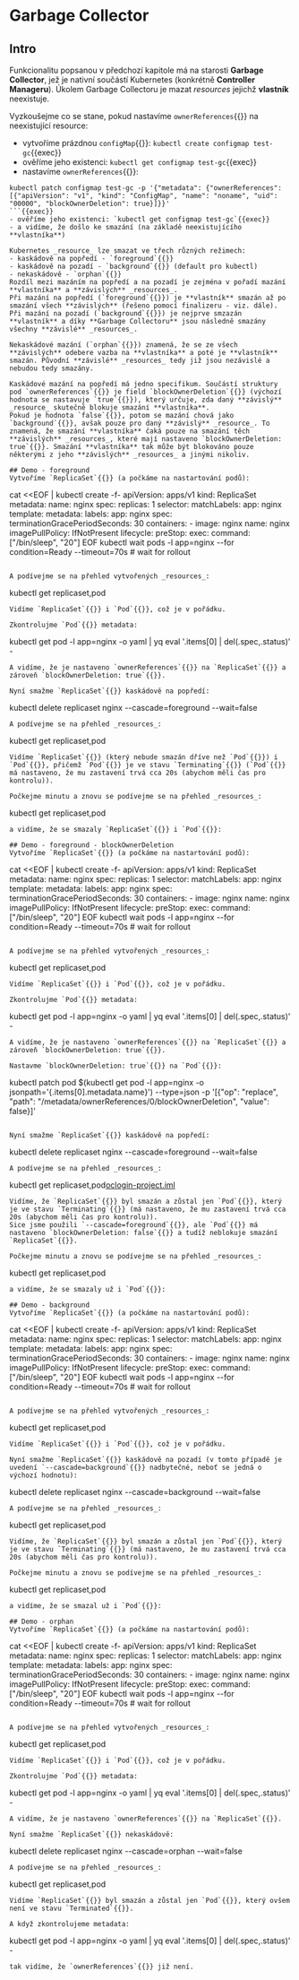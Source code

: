 # Garbage Collector
## Intro
Funkcionalitu popsanou v předchozí kapitole má na starosti **Garbage Collector**, jež je nativní součástí Kubernetes (konkrétně **Controller Manageru**).
Úkolem Garbage Collectoru je mazat _resources_ jejichž **vlastník** neexistuje.

Vyzkoušejme co se stane, pokud nastavíme `ownerReferences`{{}} na neexistující resource:
- vytvoříme prázdnou `configMap`{{}}: `kubectl create configmap test-gc`{{exec}}
- ověříme jeho existenci: `kubectl get configmap test-gc`{{exec}}
- nastavíme `ownerReferences`{{}}:
```
kubectl patch configmap test-gc -p '{"metadata": {"ownerReferences": [{"apiVersion": "v1", "kind": "ConfigMap", "name": "noname", "uid": "00000", "blockOwnerDeletion": true}]}}'
```{{exec}}
- ověříme jeho existenci: `kubectl get configmap test-gc`{{exec}}
- a vidíme, že došlo ke smazání (na základě neexistujícího **vlastníka**)

Kubernetes _resource_ lze smazat ve třech různých režimech:
- kaskádově na popředí - `foreground`{{}}
- kaskádově na pozadí - `background`{{}} (default pro kubectl)
- nekaskádově - `orphan`{{}}
Rozdíl mezi mazáním na popředí a na pozadí je zejména v pořadí mazání **vlastníka** a **závislých** _resources_.
Při mazání na popředí (`foreground`{{}}) je **vlastník** smazán až po smazání všech **závislých** (řešeno pomocí finalizeru - viz. dále).
Při mazání na pozadí (`background`{{}}) je nejprve smzazán **vlastník** a díky **Garbage Collectoru** jsou následně smazány všechny **závislé** _resources_.

Nekaskádové mazání (`orphan`{{}}) znamená, že se ze všech **závislých** odebere vazba na **vlastníka** a poté je **vlastník** smazán. Původní **závislé** _resources_ tedy již jsou nezávislé a nebudou tedy smazány.

Kaskádové mazání na popředí má jedno specifikum. Součástí struktury pod `ownerReferences`{{}} je field `blockOwnerDeletion`{{}} (výchozí hodnota se nastavuje `true`{{}}), který určuje, zda daný **závislý** _resource_ skutečně blokuje smazání **vlastníka**.
Pokud je hodnota `false`{{}}, potom se mazání chová jako `background`{{}}, avšak pouze pro daný **závislý** _resource_. To znamená, že smazání **vlastníka** čaká pouze na smazání těch **závislých** _resources_, které mají nastaveno `blockOwnerDeletion: true`{{}}. Smazání **vlastníka** tak může být blokováno pouze některými z jeho **závislých** _resources_ a jinými nikoliv.

## Demo - foreground
Vytvoříme `ReplicaSet`{{}} (a počkáme na nastartování podů):
```
cat <<EOF | kubectl create -f-
apiVersion: apps/v1
kind: ReplicaSet
metadata:
  name: nginx
spec:
  replicas: 1
  selector:
    matchLabels:
      app: nginx
  template:
    metadata:
      labels:
        app: nginx
    spec:
      terminationGracePeriodSeconds: 30
      containers:
        - image: nginx
          name: nginx
          imagePullPolicy: IfNotPresent
          lifecycle:
            preStop:
                exec:
                    command: ["/bin/sleep", "20"]
EOF
kubectl wait pods -l app=nginx --for condition=Ready --timeout=70s   # wait for rollout
```{{exec}}

A podívejme se na přehled vytvořených _resources_:
```
kubectl get replicaset,pod
```{{exec}}
Vidíme `ReplicaSet`{{}} i `Pod`{{}}, což je v pořádku.

Zkontrolujme `Pod`{{}} metadata:
```
kubectl get pod -l app=nginx -o yaml | yq eval '.items[0] | del(.spec,.status)' -
```{{exec}}
A vidíme, že je nastaveno `ownerReferences`{{}} na `ReplicaSet`{{}} a zároveň `blockOwnerDeletion: true`{{}}.

Nyní smažme `ReplicaSet`{{}} kaskádově na popředí:
```
kubectl delete replicaset nginx --cascade=foreground --wait=false
```{{exec}}
A podívejme se na přehled _resources_:
```
kubectl get replicaset,pod
```{{exec}}
Vidíme `ReplicaSet`{{}} (který nebude smazán dříve než `Pod`{{}}) i `Pod`{{}}, přičemž `Pod`{{}} je ve stavu `Terminating`{{}} (`Pod`{{}} má nastaveno, že mu zastavení trvá cca 20s (abychom měli čas pro kontrolu)).

Počkejme minutu a znovu se podívejme se na přehled _resources_:
```
kubectl get replicaset,pod
```{{exec}}
a vidíme, že se smazaly `ReplicaSet`{{}} i `Pod`{{}}:

## Demo - foreground - blockOwnerDeletion
Vytvoříme `ReplicaSet`{{}} (a počkáme na nastartování podů):
```
cat <<EOF | kubectl create -f-
apiVersion: apps/v1
kind: ReplicaSet
metadata:
  name: nginx
spec:
  replicas: 1
  selector:
    matchLabels:
      app: nginx
  template:
    metadata:
      labels:
        app: nginx
    spec:
      terminationGracePeriodSeconds: 30
      containers:
        - image: nginx
          name: nginx
          imagePullPolicy: IfNotPresent
          lifecycle:
            preStop:
                exec:
                    command: ["/bin/sleep", "20"]
EOF
kubectl wait pods -l app=nginx --for condition=Ready --timeout=70s   # wait for rollout
```{{exec}}

A podívejme se na přehled vytvořených _resources_:
```
kubectl get replicaset,pod
```{{exec}}
Vidíme `ReplicaSet`{{}} i `Pod`{{}}, což je v pořádku.

Zkontrolujme `Pod`{{}} metadata:
```
kubectl get pod -l app=nginx -o yaml | yq eval '.items[0] | del(.spec,.status)' -
```{{exec}}
A vidíme, že je nastaveno `ownerReferences`{{}} na `ReplicaSet`{{}} a zároveň `blockOwnerDeletion: true`{{}}.

Nastavme `blockOwnerDeletion: true`{{}} na `Pod`{{}}:
```
kubectl patch pod $(kubectl get pod -l app=nginx -o jsonpath='{.items[0].metadata.name}') --type=json -p '[{"op": "replace", "path": "/metadata/ownerReferences/0/blockOwnerDeletion", "value": false}]'
```{{exec}}

Nyní smažme `ReplicaSet`{{}} kaskádově na popředí:
```
kubectl delete replicaset nginx --cascade=foreground --wait=false
```{{exec}}
A podívejme se na přehled _resources_:
```
kubectl get replicaset,pod[oclogin-project.iml](..%2F..%2F..%2FCSAS%2FAzureOCP-old%2Foclogin-project%2Foclogin-project.iml)
```{{exec}}
Vidíme, že `ReplicaSet`{{}} byl smazán a zůstal jen `Pod`{{}}, který je ve stavu `Terminating`{{}} (má nastaveno, že mu zastavení trvá cca 20s (abychom měli čas pro kontrolu)).
Sice jsme použili `--cascade=foreground`{{}}, ale `Pod`{{}} má nastaveno `blockOwnerDeletion: false`{{}} a tudíž neblokuje smazání `ReplicaSet`{{}}.

Počkejme minutu a znovu se podívejme se na přehled _resources_:
```
kubectl get replicaset,pod
```{{exec}}
a vidíme, že se smazaly už i `Pod`{{}}:

## Demo - background
Vytvoříme `ReplicaSet`{{}} (a počkáme na nastartování podů):
```
cat <<EOF | kubectl create -f-
apiVersion: apps/v1
kind: ReplicaSet
metadata:
  name: nginx
spec:
  replicas: 1
  selector:
    matchLabels:
      app: nginx
  template:
    metadata:
      labels:
        app: nginx
    spec:
      terminationGracePeriodSeconds: 30
      containers:
        - image: nginx
          name: nginx
          imagePullPolicy: IfNotPresent
          lifecycle:
            preStop:
                exec:
                    command: ["/bin/sleep", "20"]
EOF
kubectl wait pods -l app=nginx --for condition=Ready --timeout=70s   # wait for rollout
```{{exec}}

A podívejme se na přehled vytvořených _resources_:
```
kubectl get replicaset,pod
```{{exec}}
Vidíme `ReplicaSet`{{}} i `Pod`{{}}, což je v pořádku.

Nyní smažme `ReplicaSet`{{}} kaskádově na pozadí (v tomto případě je uvedení `--cascade=background`{{}} nadbytečné, neboť se jedná o výchozí hodnotu):
```
kubectl delete replicaset nginx --cascade=background --wait=false
```{{exec}}
A podívejme se na přehled _resources_:
```
kubectl get replicaset,pod
```{{exec}}
Vidíme, že `ReplicaSet`{{}} byl smazán a zůstal jen `Pod`{{}}, který je ve stavu `Terminating`{{}} (má nastaveno, že mu zastavení trvá cca 20s (abychom měli čas pro kontrolu)).

Počkejme minutu a znovu se podívejme se na přehled _resources_:
```
kubectl get replicaset,pod
```{{exec}}
a vidíme, že se smazal už i `Pod`{{}}:

## Demo - orphan
Vytvoříme `ReplicaSet`{{}} (a počkáme na nastartování podů):
```
cat <<EOF | kubectl create -f-
apiVersion: apps/v1
kind: ReplicaSet
metadata:
  name: nginx
spec:
  replicas: 1
  selector:
    matchLabels:
      app: nginx
  template:
    metadata:
      labels:
        app: nginx
    spec:
      terminationGracePeriodSeconds: 30
      containers:
        - image: nginx
          name: nginx
          imagePullPolicy: IfNotPresent
          lifecycle:
            preStop:
                exec:
                    command: ["/bin/sleep", "20"]
EOF
kubectl wait pods -l app=nginx --for condition=Ready --timeout=70s   # wait for rollout
```{{exec}}

A podívejme se na přehled vytvořených _resources_:
```
kubectl get replicaset,pod
```{{exec}}
Vidíme `ReplicaSet`{{}} i `Pod`{{}}, což je v pořádku.

Zkontrolujme `Pod`{{}} metadata:
```
kubectl get pod -l app=nginx -o yaml | yq eval '.items[0] | del(.spec,.status)' -
```{{exec}}
A vidíme, že je nastaveno `ownerReferences`{{}} na `ReplicaSet`{{}}.

Nyní smažme `ReplicaSet`{{}} nekaskádově:
```
kubectl delete replicaset nginx --cascade=orphan --wait=false
```{{exec}}
A podívejme se na přehled _resources_:
```
kubectl get replicaset,pod
```{{exec}}
Vidíme `ReplicaSet`{{}} byl smazán a zůstal jen `Pod`{{}}, který ovšem není ve stavu `Terminated`{{}}.

A když zkontrolujeme metadata:
```
kubectl get pod -l app=nginx -o yaml | yq eval '.items[0] | del(.spec,.status)' -
```{{exec}}
tak vidíme, že `ownerReferences`{{}} již není.
